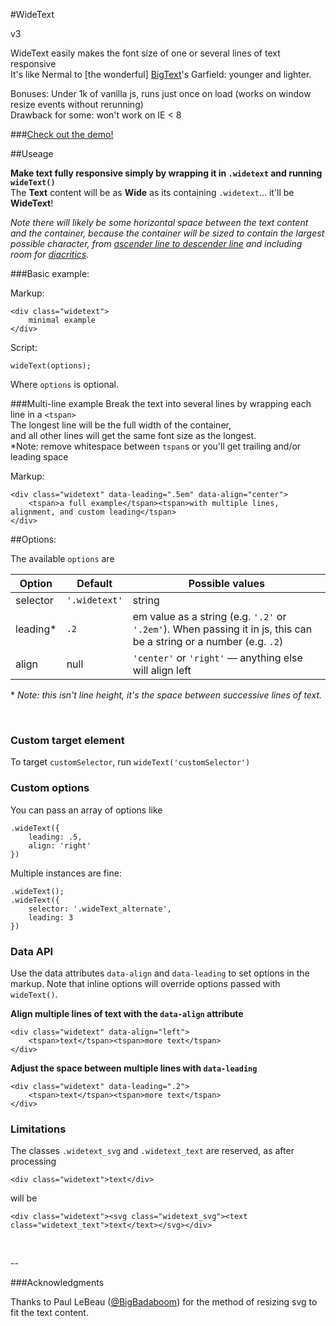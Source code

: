 #WideText

v3

WideText easily makes the font size of one or several lines of text responsive  
It's like Nermal to [the wonderful] [BigText](https://github.com/zachleat/BigText)'s Garfield: younger and lighter.


Bonuses: Under 1k of vanilla js, runs just once on load (works on window resize events without rerunning)  
Drawback for some: won't work on IE < 8

###[Check out the demo!](http://codepen.io/henry/pen/beBQzJ)

##Useage

**Make text fully responsive simply by wrapping it in `.widetext` and running `wideText()`**  
The **Text** content will be as **Wide** as its containing `.widetext`… it'll be **WideText**!  


*Note there will likely be some horizontal space between the text content and the container, because the container will be sized to contain the largest possible character, from [ascender line to descender line](https://en.wikipedia.org/wiki/Typeface_anatomy#/media/File:Typographia.svg) and including room for [diacritics](https://en.wikipedia.org/wiki/Diacritic).*

###Basic example:

Markup:

	<div class="widetext">
	    minimal example
	</div>
	
Script:

	wideText(options);
	
Where `options` is optional.

###Multi-line example
Break the text into several lines by wrapping each line in a `<tspan>`  
The longest line will be the full width of the container,  
and all other lines will get the same font size as the longest.  
*Note: remove whitespace between `tspan`s or you'll get trailing and/or leading space

Markup:

	<div class="widetext" data-leading=".5em" data-align="center">
        <tspan>a full example</tspan><tspan>with multiple lines, alignment, and custom leading</tspan>
	</div>

##Options:

The available `options` are

Option	| Default 		| Possible values
---	 	| ---			| ---
selector	| `'.widetext'` 	| string
leading* 	| `.2` 			| em value as a string (e.g. `'.2'` or `'.2em'`). When passing it in js, this can be a string or a number (e.g. `.2`)
align 	| null 	| `'center'` or `'right'` — anything else will align left

\* *Note: this isn't line height, it's the space between successive lines of text.*
  
&nbsp;  

### Custom target element

To target `customSelector`, run `wideText('customSelector')`


### Custom options

You can pass an array of options like

	.wideText({
		leading: .5,
		align: 'right'
	})

Multiple instances are fine:

	.wideText();
	.wideText({
		selector: '.wideText_alternate',
		leading: 3
	})

### Data API

Use the data attributes `data-align` and `data-leading` to set options in the markup. Note that inline options will override options passed with `wideText()`.


**Align multiple lines of text with the `data-align` attribute**  
	
	<div class="widetext" data-align="left">
		<tspan>text</tspan><tspan>more text</tspan>
	</div>	

**Adjust the space between multiple lines with `data-leading`**

	<div class="widetext" data-leading=".2">
		<tspan>text</tspan><tspan>more text</tspan>
	</div>


### Limitations

The classes `.widetext_svg` and `.widetext_text` are reserved, as after processing

	<div class="widetext">text</div>

will be

	<div class="widetext"><svg class="widetext_svg"><text class="widetext_text">text</text></svg></div>

&nbsp;  

--

###Acknowledgments
  
Thanks to Paul LeBeau ([@BigBadaboom](https://github.com/BigBadaboom)) for the method of resizing svg to fit the text content.
